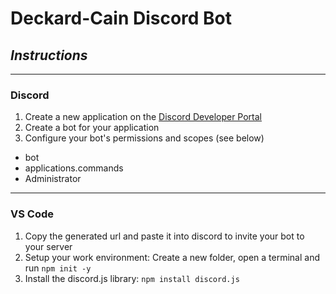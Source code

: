 # Deckard-Cain Discord Bot

## *Instructions*

---
### Discord
1. Create a new application on the [Discord Developer Portal](https://discord.com/developers/applications)
2. Create a bot for your application
3. Configure your bot's permissions and scopes (see below)
- bot
- applications.commands
- Administrator


---
### VS Code

1. Copy the generated url and paste it into discord to invite your bot to your server
2. Setup your work environment: Create a new folder, open a terminal and run `npm init -y`
3. Install the discord.js library: `npm install discord.js`
